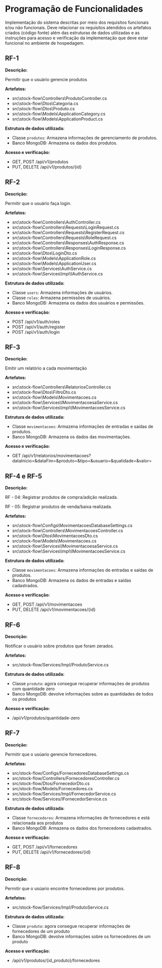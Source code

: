 # Programação de Funcionalidades

Implementação do sistema descritas por meio dos requisitos funcionais e/ou não funcionais. Deve relacionar os requisitos atendidos os artefatos criados (código fonte) além das estruturas de dados utilizadas e as instruções para acesso e verificação da implementação que deve estar funcional no ambiente de hospedagem.


## RF-1

**Descrição:**

Permitir que o usuário gerencie produtos

**Artefatos:**

- src\stock-flow\Controllers\ProdutoController.cs
- src\stock-flow\Dtos\Categoria.cs
- src\stock-flow\Dtos\Produto.cs
- src\stock-flow\Models\ApplicationCategory.cs
- src\stock-flow\Models\ApplicationProduct.cs

**Estrutura de dados utilizada:**

- Classe `produtos`: Armazena informações de gerenciamento de produtos.
- Banco MongoDB: Armazena os dados dos produtos.

**Acesso e verificação:**

- GET, POST /api/v1/produtos
- PUT, DELETE /api/v1/produtos/{id}

## RF-2

**Descrição:**

Permitir que o usuário faça login.

**Artefatos:**

- src\stock-flow\Controllers\AuthController.cs
- src\stock-flow\Controllers\Requests\LoginRequest.cs
- src\stock-flow\Controllers\Requests\RegisterRequest.cs
- src\stock-flow\Controllers\Requests\RoleRequest.cs
- src\stock-flow\Controllers\Responses\AuthResponse.cs
- src\stock-flow\Controllers\Responses\LoginResponse.cs
- src\stock-flow\Dtos\LoginDto.cs
- src\stock-flow\Models\ApplicationRole.cs
- src\stock-flow\Models\ApplicationUser.cs
- src\stock-flow\Services\AuthService.cs
- src\stock-flow\Services\lmpl\IAuthService.cs


**Estrutura de dados utilizada:**

- Classe `users`: Armazena informações de usuários.
- Classe `roles`: Armazena permissões de usuários.
- Banco MongoDB: Armazena os dados dos usuários e permissões.


**Acesso e verificação:**

- POST /api/v1/auth/roles
- POST /api/v1/auth/register
- POST /api/v1/auth/login

## RF-3
**Descrição:**

Emitir um relatório a cada movimentação

**Artefatos:**

- src\stock-flow\Controllers\RelatoriosController.cs
- src\stock-flow\Dtos\FiltroDto.cs
- src\stock-flow\Models\Movimentacoes.cs
- src\stock-flow\Services\IMovimentacoesaService.cs
- src\stock-flow\Services\lmpl\IMovimentacoesService.cs

**Estrutura de dados utilizada:**

- Classe `movimentacoes`: Armazena informações de entradas e saídas de produtos.
- Banco MongoDB: Armazena os dados das movimentações.

**Acesso e verificação:**

- GET /api/v1/relatorios/movimentacoes?dataInicio=&dataFim=&produto=&tipo=&usuario=&quatidade=&valor=

## RF-4 e RF-5

**Descrição:**

RF - 04: Registrar produtos de compra/adição realizada.

RF - 05: Registrar produtos de venda/baixa realizada.


**Artefatos:**

- src\stock-flow\Configs\MovimentacoesDatabaseSettings.cs
- src\stock-flow\Controllers\MovimentacoesController.cs
- src\stock-flow\Dtos\MovimentacoesDto.cs
- src\stock-flow\Models\Movimentacoes.cs
- src\stock-flow\Services\IMovimentacoesaService.cs
- src\stock-flow\Services\lmpl\IMovimentacoesService.cs

**Estrutura de dados utilizada:**

- Classe `movimentacoes`: Armazena informações de entradas e saídas de produtos.
- Banco MongoDB: Armazena os dados de entradas e saídas cadastrados.


**Acesso e verificação:**

- GET, POST /api/v1/movimentacoes
- PUT, DELETE /api/v1/movimentacoes/{id}

## RF-6

**Descrição:**

Notificar o usuário sobre produtos que foram zerados.

**Artefatos:**

- src/stock-flow/Services/Impl/ProdutoService.cs


**Estrutura de dados utilizada:**

- Classe `produto`: agora consegue recuperar informações de produtos com quantidade zero
- Banco MongoDB: devolve informações sobre as quantidades de todos os produtos


**Acesso e verificação:**

- /api/v1/produtos/quantidade-zero



## RF-7

**Descrição:**

Permitir que o usúario gerencie fornecedores.


**Artefatos:**

- src/stock-flow/Configs/FornecedoresDatabaseSettings.cs
- src/stock-flow/Controllers/FornecedoresController.cs
- src/stock-flow/Dtos/FornecedorDto.cs
- src/stock-flow/Models/Fornecedores.cs
- src/stock-flow/Services/Impl/FornecedorService.cs
- src/stock-flow/Services/IFornecedorService.cs

**Estrutura de dados utilizada:**

- Classe `fornecedores`: Armazena informações de fornecedores e está relacionada aos produtos
- Banco MongoDB: Armazena os dados dos fornecedores cadastrados.

**Acesso e verificação:**

- GET, POST /api/v1/fornecedores
- PUT, DELETE /api/v1/fornecedores/{id}

## RF-8

**Descrição:**

Permitir que o usúario encontre fornecedores por produtos.

**Artefatos:**

- src/stock-flow/Services/Impl/ProdutoService.cs

**Estrutura de dados utilizada:**

- Classe `produto`: agora consegue recuperar informações de fornecedores de um produto
- Banco MongoDB: devolve informações sobre os fornecedores de um produto


**Acesso e verificação:**

- /api/v1/produtos/{id_produto}/fornecedores

